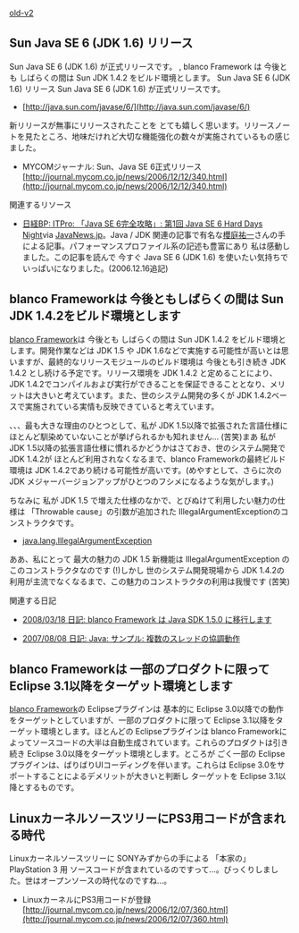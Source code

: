 [old-v2](ig061212-orig.html)

## Sun Java SE 6 (JDK 1.6) リリース

Sun Java SE 6 (JDK 1.6) が正式リリースです。 , blanco Framework は 今後とも しばらくの間は Sun JDK 1.4.2 をビルド環境とします。
Sun Java SE 6 (JDK 1.6) リリース
Sun Java SE 6 (JDK 1.6) が正式リリースです。

* [http://java.sun.com/javase/6/](http://java.sun.com/javase/6/)

新リリースが無事にリリースされたことを とても嬉しく思います。リリースノートを見たところ、地味だけれど大切な機能強化の数々が実施されているもの感じました。

* MYCOMジャーナル: Sun、Java SE 6正式リリース
  [http://journal.mycom.co.jp/news/2006/12/12/340.html](http://journal.mycom.co.jp/news/2006/12/12/340.html)

関連するリソース

* [日経BP: ITPro: 「Java SE 6完全攻略」: 第1回 Java SE 6 Hard Days Night](http://itpro.nikkeibp.co.jp/article/COLUMN/20060929/249350/)via [JavaNews.jp](http://javanews.jp/)。Java / JDK 関連の記事で有名な[櫻庭祐一](http://www.javainthebox.net/)さんの手による記事。パフォーマンスプロファイル系の記述も豊富にあり 私は感動しました。この記事を読んで 今すぐ Java SE 6 (JDK
  1.6) を使いたい気持ちでいっぱいになりました。(2006.12.16追記)

## blanco Frameworkは 今後ともしばらくの間は Sun JDK 1.4.2をビルド環境とします

[blanco Framework](http://www.igapyon.jp/blanco/blanco.ja.html)は 今後とも しばらくの間は Sun JDK 1.4.2 をビルド環境とします。開発作業などは JDK 1.5 や JDK 1.6などで実施する可能性が高いとは思いますが、最終的なリリースモジュールのビルド環境は 今後とも引き続き JDK 1.4.2 とし続ける予定です。リリース環境を JDK 1.4.2 と定めることにより、JDK 1.4.2でコンパイルおよび実行ができることを保証できることとなり、メリットは大きいと考えています。また、世のシステム開発の多くが JDK 1.4.2ベースで実施されている実情も反映できていると考えています。

、、、最も大きな理由のひとつとして、私が JDK 1.5以降で拡張された言語仕様に ほとんど馴染めていないことが挙げられるかも知れません… (苦笑)まあ 私が JDK 1.5以降の拡張言語仕様に慣れるかどうかはさておき、世のシステム開発で JDK 1.4.2が ほとんど利用されなくなるまで、blanco
Frameworkの最終ビルド環境は JDK 1.4.2であり続ける可能性が高いです。(めやすとして、さらに次の JDK メジャーバージョンアップがひとつのフシメになるような気がします。)

ちなみに 私が JDK 1.5 で増えた仕様のなかで、とびぬけて利用したい魅力の仕様は 「Throwable cause」の引数が追加された
IllegalArgumentExceptionのコンストラクタです。

* [java.lang.IllegalArgumentException](http://java.sun.com/j2se/1.5.0/ja/docs/ja/api/java/lang/IllegalArgumentException.html#IllegalArgumentException(java.lang.String,%20java.lang.Throwable))

ああ、私にとって 最大の魅力の JDK 1.5 新機能は IllegalArgumentException の このコンストラクタなのです (!)しかし 世のシステム開発現場から JDK 1.4.2の利用が主流でなくなるまで、この魅力のコンストラクタの利用は我慢です (苦笑)

関連する日記

* [2008/03/18 日記: blanco Framework は Java SDK 1.5.0 に移行します](../2008/ig080318.html)
  
* [2007/08/08 日記: Java: サンプル: 複数のスレッドの協調動作](../2007/ig070808.html)

## blanco Frameworkは 一部のプロダクトに限って Eclipse 3.1以降をターゲット環境とします

[blanco Framework](http://www.igapyon.jp/blanco/blanco.ja.html)の Eclipseプラグインは 基本的に Eclipse 3.0以降での動作をターゲットとしていますが、一部のプロダクトに限って
Eclipse 3.1以降をターゲット環境とします。ほとんどの Eclipseプラグインは blanco Frameworkによってソースコードの大半は自動生成されています。これらのプロダクトは引き続き Eclipse 3.0以降をターゲット環境とします。ところが ごく一部の Eclipseプラグインは、ばりばりUIコーディングを伴います。これらは
Eclipse 3.0をサポートすることによるデメリットが大きいと判断し ターゲットを Eclipse 3.1以降とするものです。

## LinuxカーネルソースツリーにPS3用コードが含まれる時代

Linuxカーネルソースツリーに SONYみずからの手による 「本家の」 PlayStation 3 用 ソースコードが含まれているのですって…。びっくりしました。世はオープンソースの時代なのですね…。

* LinuxカーネルにPS3用コードが登録
  [http://journal.mycom.co.jp/news/2006/12/07/360.html](http://journal.mycom.co.jp/news/2006/12/07/360.html)